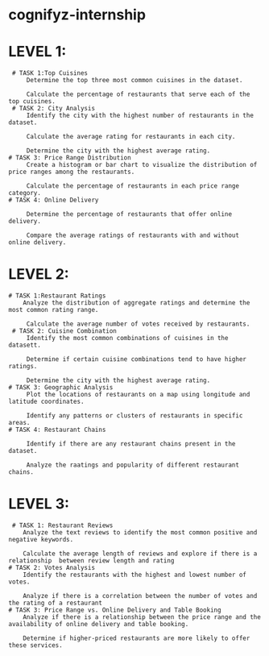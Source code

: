 # cognifyz-internship

# LEVEL 1:
     # TASK 1:Top Cuisines
         Determine the top three most common cuisines in the dataset.

         Calculate the percentage of restaurants that serve each of the top cuisines.
     # TASK 2: City Analysis
         Identify the city with the highest number of restaurants in the dataset.
        
         Calculate the average rating for restaurants in each city.
        
         Determine the city with the highest average rating.
    # TASK 3: Price Range Distribution
         Create a histogram or bar chart to visualize the distribution of price ranges among the restaurants.
         
         Calculate the percentage of restaurants in each price range category.
    # TASK 4: Online Delivery
    
         Determine the percentage of restaurants that offer online delivery.
         
         Compare the average ratings of restaurants with and without online delivery.
         
# LEVEL 2:  
    # TASK 1:Restaurant Ratings
        Analyze the distribution of aggregate ratings and determine the most common rating range.

         Calculate the average number of votes received by restaurants.
     # TASK 2: Cuisine Combination
         Identify the most common combinations of cuisines in the datasett.
        
         Determine if certain cuisine combinations tend to have higher ratings.
        
         Determine the city with the highest average rating.
    # TASK 3: Geographic Analysis
         Plot the locations of restaurants on a map using longitude and latitude coordinates.
         
         Identify any patterns or clusters of restaurants in specific areas.
    # TASK 4: Restaurant Chains
    
         Identify if there are any restaurant chains present in the dataset.
         
         Analyze the raatings and popularity of different restaurant chains.
# LEVEL 3:
    
     # TASK 1: Restaurant Reviews
        Analyze the text reviews to identify the most common positive and negative keywords.
        
        Calculate the average length of reviews and explore if there is a relationship  between review length and rating
    # TASK 2: Votes Analysis
        Identify the restaurants with the highest and lowest number of votes.
        
        Analyze if there is a correlation between the number of votes and the rating of a restaurant
    # TASK 3: Price Range vs. Online Delivery and Table Booking     
        Analyze if there is a relationship between the price range and the availability of online delivery and table booking.

        Determine if higher-priced restaurants are more likely to offer these services.
          
